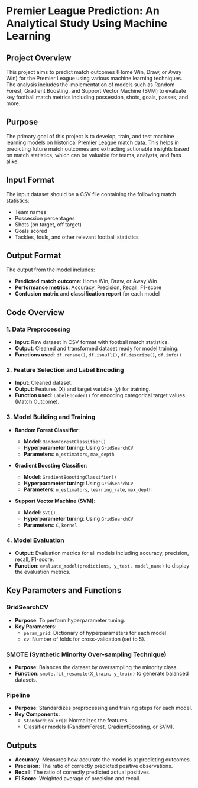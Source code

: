 # Premier League Prediction: An Analytical Study Using Machine Learning

## Project Overview

This project aims to predict match outcomes (Home Win, Draw, or Away Win) for the Premier League using various machine learning techniques. The analysis includes the implementation of models such as Random Forest, Gradient Boosting, and Support Vector Machine (SVM) to evaluate key football match metrics including possession, shots, goals, passes, and more.

## Purpose

The primary goal of this project is to develop, train, and test machine learning models on historical Premier League match data. This helps in predicting future match outcomes and extracting actionable insights based on match statistics, which can be valuable for teams, analysts, and fans alike.

## Input Format

The input dataset should be a CSV file containing the following match statistics:
- Team names
- Possession percentages
- Shots (on target, off target)
- Goals scored
- Tackles, fouls, and other relevant football statistics

## Output Format

The output from the model includes:
- **Predicted match outcome**: Home Win, Draw, or Away Win
- **Performance metrics**: Accuracy, Precision, Recall, F1-score
- **Confusion matrix** and **classification report** for each model

## Code Overview

### 1. Data Preprocessing

- **Input**: Raw dataset in CSV format with football match statistics.
- **Output**: Cleaned and transformed dataset ready for model training.
- **Functions used**: `df.rename()`, `df.isnull()`, `df.describe()`, `df.info()`

### 2. Feature Selection and Label Encoding

- **Input**: Cleaned dataset.
- **Output**: Features (X) and target variable (y) for training.
- **Function used**: `LabelEncoder()` for encoding categorical target values (Match Outcome).

### 3. Model Building and Training

- **Random Forest Classifier**:
  - **Model**: `RandomForestClassifier()`
  - **Hyperparameter tuning**: Using `GridSearchCV`
  - **Parameters**: `n_estimators`, `max_depth`

- **Gradient Boosting Classifier**:
  - **Model**: `GradientBoostingClassifier()`
  - **Hyperparameter tuning**: Using `GridSearchCV`
  - **Parameters**: `n_estimators`, `learning_rate`, `max_depth`

- **Support Vector Machine (SVM)**:
  - **Model**: `SVC()`
  - **Hyperparameter tuning**: Using `GridSearchCV`
  - **Parameters**: `C`, `kernel`

### 4. Model Evaluation

- **Output**: Evaluation metrics for all models including accuracy, precision, recall, F1-score.
- **Function**: `evaluate_model(predictions, y_test, model_name)` to display the evaluation metrics.

## Key Parameters and Functions

### GridSearchCV

- **Purpose**: To perform hyperparameter tuning.
- **Key Parameters**:
  - `param_grid`: Dictionary of hyperparameters for each model.
  - `cv`: Number of folds for cross-validation (set to 5).

### SMOTE (Synthetic Minority Over-sampling Technique)

- **Purpose**: Balances the dataset by oversampling the minority class.
- **Function**: `smote.fit_resample(X_train, y_train)` to generate balanced datasets.

### Pipeline

- **Purpose**: Standardizes preprocessing and training steps for each model.
- **Key Components**:
  - `StandardScaler()`: Normalizes the features.
  - Classifier models (RandomForest, GradientBoosting, or SVM).

## Outputs

- **Accuracy**: Measures how accurate the model is at predicting outcomes.
- **Precision**: The ratio of correctly predicted positive observations.
- **Recall**: The ratio of correctly predicted actual positives.
- **F1 Score**: Weighted average of precision and recall.

